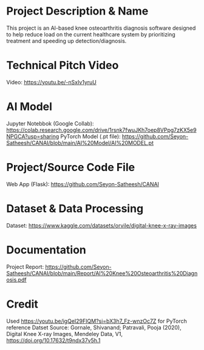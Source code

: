 # Project Description & Name
This project is an AI-based knee osteoarthritis diagnosis software designed to help reduce load on the current healthcare system by prioritizing treatment and speeding up detection/diagnosis.

# Technical Pitch Video
Video: <https://youtu.be/-nSxIv1yruU>

# AI Model
Jupyter Notebbok (Google Collab): <https://colab.research.google.com/drive/1rsnk7fwuJKh7oep8VPpg7zKX5e9NPGCA?usp=sharing>
PyTorch Model (.pt file): <https://github.com/Seyon-Satheesh/CANAI/blob/main/AI%20Model/AI%20MODEL.pt>

# Project/Source Code File
Web App (Flask): <https://github.com/Seyon-Satheesh/CANAI>

# Dataset & Data Processing
Dataset: <https://www.kaggle.com/datasets/orvile/digital-knee-x-ray-images>

# Documentation
Project Report: <https://github.com/Seyon-Satheesh/CANAI/blob/main/Report/AI%20Knee%20Osteoarthritis%20Diagnosis.pdf>

# Credit
Used https://youtu.be/igQeI29FIQM?si=bX3h7_Fz-wnzOc7Z for PyTorch reference
Datset Source: Gornale, Shivanand; Patravali, Pooja (2020), Digital Knee X-ray Images, Mendeley Data, V1, https://doi.org/10.17632/t9ndx37v5h.1